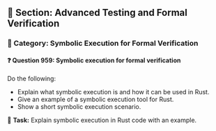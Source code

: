 ## 📘 Section: Advanced Testing and Formal Verification  
### 🔹 Category: Symbolic Execution for Formal Verification  
#### ❓ Question 959: Symbolic execution for formal verification

Do the following:

- Explain what symbolic execution is and how it can be used in Rust.
- Give an example of a symbolic execution tool for Rust.
- Show a short symbolic execution scenario.

🔧 **Task:** Explain symbolic execution in Rust code with an example.
